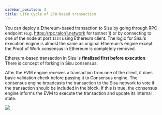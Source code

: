 ```yaml
---
sidebar_position: 2
title: Life Cycle of ETH-based transaction
---
```


You can deploy a Ethereum-based transaction to Sisu by going through RPC endpoint (e.g. https://rpc.talon1.network for testnet 1) or by connecting to one of the node at port `1234` using Ethereum client. The logic for Sisu's execution engine is almost the same as original Ethereum's engine except the Proof of Work consensus in Ethereum is completely removed.

Ethereum-based transaction in Sisu is **finalized first before execution**. There is concept of forking in Sisu consensus.

After the EVM engine receives a transaction from one of the client, it does basic validation check before passing it to Consensus engine. The consensus engine broadcasts the transaction to the Sisu network to vote if the transaction should be included in the block. If this is true, the consensus engine informs the EVM to execute the transaction and update its internal state.

![](https://sisu-public.s3.amazonaws.com/images/Sisu-ETH-transaction.jpg)


